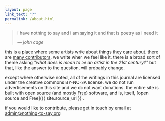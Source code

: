 ```yaml
---
layout: page
link_text: "?"
permalink: /about.html
---
```


> i have nothing to say and i am saying it and that is poetry as i need it
>
> &mdash; <cite>john cage</cite>

this is a place where some artists write about things they care about. there
are [many contributors](contributors.html). we write when we feel like it. there
is a broad sort of theme asking _"what does is mean to be an artist in the 21st
century?"_ but that, like the answer to the question, will probably change.

except where otherwise noted, all of the writings in this journal are licensed 
under the creative commons
BY-NC-SA license. we do not run advertisements on this site and we do not want
donations. the entire site is built with open source (and
mostly [Free](https://www.gnu.org/philosophy/free-sw.html)) software, and is,
itself, [open source and Free]({{ site.source_url }}).

if you would like to contribute, please get in touch by email at
[admin@nothing-to-say.org](mailto:admin@nothing-to-say.org)
